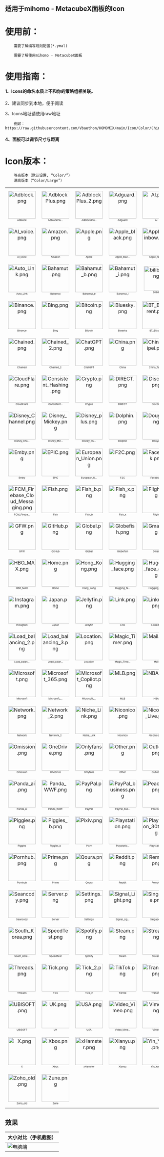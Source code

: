 ## 适用于mihomo - MetacubeX面板的Icon

# 使用前：

        需要了解编写规则配置(*.ymal)

        需要了解使用mihomo - MetacubeX面板
        

# 使用指南：

#### 1、Icons的命名本质上不和你的策略组相关联。

2、建议同步到本地，便于阅读

3、Icons地址请使用raw地址

        例如：https://raw.githubusercontent.com/Vbaethon/HOMOMIX/main/Icon/Color/China.png

#### 4、面板可以调节尺寸与距离

# Icon版本：

        等高版本（默认设置, “Color/”）
        满高版本（“Color/Large”）

<!--start-icons-->

<table style="width: 100%; text-align: center;"><tr>
    <td align="center" style="padding: 10px;">
        <img src="Icon/Color/Adblock.png" alt="Adblock.png" width="90" height="90"><br>
        <span style="font-size: 8px;">Adblock</span>
    </td>
    <td align="center" style="padding: 10px;">
        <img src="Icon/Color/AdblockPlus.png" alt="AdblockPlus.png" width="90" height="90"><br>
        <span style="font-size: 8px;">AdblockPlu...</span>
    </td>
    <td align="center" style="padding: 10px;">
        <img src="Icon/Color/AdblockPlus_2.png" alt="AdblockPlus_2.png" width="90" height="90"><br>
        <span style="font-size: 8px;">AdblockPlu...</span>
    </td>
    <td align="center" style="padding: 10px;">
        <img src="Icon/Color/Adguard.png" alt="Adguard.png" width="90" height="90"><br>
        <span style="font-size: 8px;">Adguard</span>
    </td>
    <td align="center" style="padding: 10px;">
        <img src="Icon/Color/AI.png" alt="AI.png" width="90" height="90"><br>
        <span style="font-size: 8px;">AI</span>
    </td>
    <td align="center" style="padding: 10px;">
        <img src="Icon/Color/AI_bot.png" alt="AI_bot.png" width="90" height="90"><br>
        <span style="font-size: 8px;">AI_bot</span>
    </td>
    <td align="center" style="padding: 10px;">
        <img src="Icon/Color/AI_Tree.png" alt="AI_Tree.png" width="90" height="90"><br>
        <span style="font-size: 8px;">AI_Tree</span>
    </td></tr><tr>
    <td align="center" style="padding: 10px;">
        <img src="Icon/Color/AI_voice.png" alt="AI_voice.png" width="90" height="90"><br>
        <span style="font-size: 8px;">AI_voice</span>
    </td>
    <td align="center" style="padding: 10px;">
        <img src="Icon/Color/Amazon.png" alt="Amazon.png" width="90" height="90"><br>
        <span style="font-size: 8px;">Amazon</span>
    </td>
    <td align="center" style="padding: 10px;">
        <img src="Icon/Color/Apple.png" alt="Apple.png" width="90" height="90"><br>
        <span style="font-size: 8px;">Apple</span>
    </td>
    <td align="center" style="padding: 10px;">
        <img src="Icon/Color/Apple_black.png" alt="Apple_black.png" width="90" height="90"><br>
        <span style="font-size: 8px;">Apple_blac...</span>
    </td>
    <td align="center" style="padding: 10px;">
        <img src="Icon/Color/Apple_rainbow.png" alt="Apple_rainbow.png" width="90" height="90"><br>
        <span style="font-size: 8px;">Apple_rain...</span>
    </td>
    <td align="center" style="padding: 10px;">
        <img src="Icon/Color/Apple_TV.png" alt="Apple_TV.png" width="90" height="90"><br>
        <span style="font-size: 8px;">Apple_TV</span>
    </td>
    <td align="center" style="padding: 10px;">
        <img src="Icon/Color/ASIA.png" alt="ASIA.png" width="90" height="90"><br>
        <span style="font-size: 8px;">ASIA</span>
    </td></tr><tr>
    <td align="center" style="padding: 10px;">
        <img src="Icon/Color/Auto_Link.png" alt="Auto_Link.png" width="90" height="90"><br>
        <span style="font-size: 8px;">Auto_Link</span>
    </td>
    <td align="center" style="padding: 10px;">
        <img src="Icon/Color/Bahamut.png" alt="Bahamut.png" width="90" height="90"><br>
        <span style="font-size: 8px;">Bahamut</span>
    </td>
    <td align="center" style="padding: 10px;">
        <img src="Icon/Color/Bahamut_b.png" alt="Bahamut_b.png" width="90" height="90"><br>
        <span style="font-size: 8px;">Bahamut_b</span>
    </td>
    <td align="center" style="padding: 10px;">
        <img src="Icon/Color/Bahamut_i.png" alt="Bahamut_i.png" width="90" height="90"><br>
        <span style="font-size: 8px;">Bahamut_i</span>
    </td>
        <td align="center" style="padding: 10px;">
        <img src="Icon/Color/bilibili.png" alt="bilibili.png" width="80" height="80"><br>
        <span style="font-size: 8px;">bilibili</span>
    </td>
    <td align="center" style="padding: 10px;">
        <img src="Icon/Color/Bilibili_blue.png" alt="Bilibili_blue.png" width="90" height="90"><br>
        <span style="font-size: 8px;">Bilibili_b...</span>
    </td>
    <td align="center" style="padding: 10px;">
        <img src="Icon/Color/Bilibili_Global.png" alt="Bilibili_Global.png" width="90" height="90"><br>
        <span style="font-size: 8px;">Bilibili_G...</span>
    </td></tr><tr>
    <td align="center" style="padding: 10px;">
        <img src="Icon/Color/Binance.png" alt="Binance.png" width="90" height="90"><br>
        <span style="font-size: 8px;">Binance</span>
    </td>
    <td align="center" style="padding: 10px;">
        <img src="Icon/Color/Bing.png" alt="Bing.png" width="90" height="90"><br>
        <span style="font-size: 8px;">Bing</span>
    </td>
    <td align="center" style="padding: 10px;">
        <img src="Icon/Color/Bitcoin.png" alt="Bitcoin.png" width="90" height="90"><br>
        <span style="font-size: 8px;">Bitcoin</span>
    </td>
    <td align="center" style="padding: 10px;">
        <img src="Icon/Color/Bluesky.png" alt="Bluesky.png" width="90" height="90"><br>
        <span style="font-size: 8px;">Bluesky</span>
    </td>
    <td align="center" style="padding: 10px;">
        <img src="Icon/Color/BT_Bittorrent.png" alt="BT_Bittorrent.png" width="90" height="90"><br>
        <span style="font-size: 8px;">BT_Bittorr...</span>
    </td>
    <td align="center" style="padding: 10px;">
        <img src="Icon/Color/Bytedance.png" alt="Bytedance.png" width="90" height="90"><br>
        <span style="font-size: 8px;">Bytedance</span>
    </td>
    <td align="center" style="padding: 10px;">
        <img src="Icon/Color/Calcifer.png" alt="Calcifer.png" width="90" height="90"><br>
        <span style="font-size: 8px;">Calcifer</span>
    </td></tr><tr>
    <td align="center" style="padding: 10px;">
        <img src="Icon/Color/Chained.png" alt="Chained.png" width="90" height="90"><br>
        <span style="font-size: 8px;">Chained</span>
    </td>
    <td align="center" style="padding: 10px;">
        <img src="Icon/Color/Chained_2.png" alt="Chained_2.png" width="90" height="90"><br>
        <span style="font-size: 8px;">Chained_2</span>
    </td>
    <td align="center" style="padding: 10px;">
        <img src="Icon/Color/ChatGPT.png" alt="ChatGPT.png" width="90" height="90"><br>
        <span style="font-size: 8px;">ChatGPT</span>
    </td>
    <td align="center" style="padding: 10px;">
        <img src="Icon/Color/China.png" alt="China.png" width="90" height="90"><br>
        <span style="font-size: 8px;">China</span>
    </td>
    <td align="center" style="padding: 10px;">
        <img src="Icon/Color/China_Taipei.png" alt="China_Taipei.png" width="90" height="90"><br>
        <span style="font-size: 8px;">China_Taip...</span>
    </td>
    <td align="center" style="padding: 10px;">
        <img src="Icon/Color/Claud.png" alt="Claud.png" width="90" height="90"><br>
        <span style="font-size: 8px;">Claud</span>
    </td>
    <td align="center" style="padding: 10px;">
        <img src="Icon/Color/Cloud.png" alt="Cloud.png" width="90" height="90"><br>
        <span style="font-size: 8px;">Cloud</span>
    </td></tr><tr>
    <td align="center" style="padding: 10px;">
        <img src="Icon/Color/CloudFlare.png" alt="CloudFlare.png" width="90" height="90"><br>
        <span style="font-size: 8px;">CloudFlare</span>
    </td>
    <td align="center" style="padding: 10px;">
        <img src="Icon/Color/Consistent_Hashing.png" alt="Consistent_Hashing.png" width="90" height="90"><br>
        <span style="font-size: 8px;">Consistent...</span>
    </td>
    <td align="center" style="padding: 10px;">
        <img src="Icon/Color/Crypto.png" alt="Crypto.png" width="90" height="90"><br>
        <span style="font-size: 8px;">Crypto</span>
    </td>
    <td align="center" style="padding: 10px;">
        <img src="Icon/Color/DIRECT.png" alt="DIRECT.png" width="90" height="90"><br>
        <span style="font-size: 8px;">DIRECT</span>
    </td>
    <td align="center" style="padding: 10px;">
        <img src="Icon/Color/Discord.png" alt="Discord.png" width="90" height="90"><br>
        <span style="font-size: 8px;">Discord</span>
    </td>
    <td align="center" style="padding: 10px;">
        <img src="Icon/Color/Disney.png" alt="Disney.png" width="90" height="90"><br>
        <span style="font-size: 8px;">Disney</span>
    </td>
    <td align="center" style="padding: 10px;">
        <img src="Icon/Color/Disney_Castle.png" alt="Disney_Castle.png" width="90" height="90"><br>
        <span style="font-size: 8px;">Disney_Cas...</span>
    </td></tr><tr>
    <td align="center" style="padding: 10px;">
        <img src="Icon/Color/Disney_Channel.png" alt="Disney_Channel.png" width="90" height="90"><br>
        <span style="font-size: 8px;">Disney_Cha...</span>
    </td>
    <td align="center" style="padding: 10px;">
        <img src="Icon/Color/Disney_Mickey.png" alt="Disney_Mickey.png" width="90" height="90"><br>
        <span style="font-size: 8px;">Disney_Mic...</span>
    </td>
    <td align="center" style="padding: 10px;">
        <img src="Icon/Color/Disney_plus.png" alt="Disney_plus.png" width="90" height="90"><br>
        <span style="font-size: 8px;">Disney_plu...</span>
    </td>
    <td align="center" style="padding: 10px;">
        <img src="Icon/Color/Dolphin.png" alt="Dolphin.png" width="90" height="90"><br>
        <span style="font-size: 8px;">Dolphin</span>
    </td>
    <td align="center" style="padding: 10px;">
        <img src="Icon/Color/Douyin.png" alt="Douyin.png" width="90" height="90"><br>
        <span style="font-size: 8px;">Douyin</span>
    </td>
    <td align="center" style="padding: 10px;">
        <img src="Icon/Color/Download.png" alt="Download.png" width="90" height="90"><br>
        <span style="font-size: 8px;">Download</span>
    </td>
    <td align="center" style="padding: 10px;">
        <img src="Icon/Color/Download_2.png" alt="Download_2.png" width="90" height="90"><br>
        <span style="font-size: 8px;">Download_2</span>
    </td></tr><tr>
    <td align="center" style="padding: 10px;">
        <img src="Icon/Color/Emby.png" alt="Emby.png" width="90" height="90"><br>
        <span style="font-size: 8px;">Emby</span>
    </td>
    <td align="center" style="padding: 10px;">
        <img src="Icon/Color/EPIC.png" alt="EPIC.png" width="90" height="90"><br>
        <span style="font-size: 8px;">EPIC</span>
    </td>
    <td align="center" style="padding: 10px;">
        <img src="Icon/Color/European_Union.png" alt="European_Union.png" width="90" height="90"><br>
        <span style="font-size: 8px;">European_U...</span>
    </td>
    <td align="center" style="padding: 10px;">
        <img src="Icon/Color/F2C.png" alt="F2C.png" width="90" height="90"><br>
        <span style="font-size: 8px;">F2C</span>
    </td>
    <td align="center" style="padding: 10px;">
        <img src="Icon/Color/Facebook.png" alt="Facebook.png" width="90" height="90"><br>
        <span style="font-size: 8px;">Facebook</span>
    </td>
    <td align="center" style="padding: 10px;">
        <img src="Icon/Color/Failover.png" alt="Failover.png" width="90" height="90"><br>
        <span style="font-size: 8px;">Failover</span>
    </td>
    <td align="center" style="padding: 10px;">
        <img src="Icon/Color/Fast.png" alt="Fast.png" width="90" height="90"><br>
        <span style="font-size: 8px;">Fast</span>
    </td></tr><tr>
    <td align="center" style="padding: 10px;">
        <img src="Icon/Color/FCM_Firebase_Cloud_Messaging.png" alt="FCM_Firebase_Cloud_Messaging.png" width="90" height="90"><br>
        <span style="font-size: 8px;">FCM_Fireba...</span>
    </td>
    <td align="center" style="padding: 10px;">
        <img src="Icon/Color/Fish.png" alt="Fish.png" width="90" height="90"><br>
        <span style="font-size: 8px;">Fish</span>
    </td>
    <td align="center" style="padding: 10px;">
        <img src="Icon/Color/Fish_b.png" alt="Fish_b.png" width="90" height="90"><br>
        <span style="font-size: 8px;">Fish_b</span>
    </td>
    <td align="center" style="padding: 10px;">
        <img src="Icon/Color/Fish_x.png" alt="Fish_x.png" width="90" height="90"><br>
        <span style="font-size: 8px;">Fish_x</span>
    </td>
    <td align="center" style="padding: 10px;">
        <img src="Icon/Color/Flight.png" alt="Flight.png" width="90" height="90"><br>
        <span style="font-size: 8px;">Flight</span>
    </td>
    <td align="center" style="padding: 10px;">
        <img src="Icon/Color/Forbidden.png" alt="Forbidden.png" width="90" height="90"><br>
        <span style="font-size: 8px;">Forbidden</span>
    </td>
    <td align="center" style="padding: 10px;">
        <img src="Icon/Color/Game.png" alt="Game.png" width="90" height="90"><br>
        <span style="font-size: 8px;">Game</span>
    </td></tr><tr>
    <td align="center" style="padding: 10px;">
        <img src="Icon/Color/GFW.png" alt="GFW.png" width="90" height="90"><br>
        <span style="font-size: 8px;">GFW</span>
    </td>
    <td align="center" style="padding: 10px;">
        <img src="Icon/Color/GitHub.png" alt="GitHub.png" width="90" height="90"><br>
        <span style="font-size: 8px;">GitHub</span>
    </td>
    <td align="center" style="padding: 10px;">
        <img src="Icon/Color/Global.png" alt="Global.png" width="90" height="90"><br>
        <span style="font-size: 8px;">Global</span>
    </td>
    <td align="center" style="padding: 10px;">
        <img src="Icon/Color/Globefish.png" alt="Globefish.png" width="90" height="90"><br>
        <span style="font-size: 8px;">Globefish</span>
    </td>
    <td align="center" style="padding: 10px;">
        <img src="Icon/Color/Gmail.png" alt="Gmail.png" width="90" height="90"><br>
        <span style="font-size: 8px;">Gmail</span>
    </td>
    <td align="center" style="padding: 10px;">
        <img src="Icon/Color/GOG.png" alt="GOG.png" width="90" height="90"><br>
        <span style="font-size: 8px;">GOG</span>
    </td>
    <td align="center" style="padding: 10px;">
        <img src="Icon/Color/Google.png" alt="Google.png" width="90" height="90"><br>
        <span style="font-size: 8px;">Google</span>
    </td></tr><tr>
    <td align="center" style="padding: 10px;">
        <img src="Icon/Color/HBO_MAX.png" alt="HBO_MAX.png" width="90" height="90"><br>
        <span style="font-size: 8px;">HBO_MAX</span>
    </td>
    <td align="center" style="padding: 10px;">
        <img src="Icon/Color/Home.png" alt="Home.png" width="90" height="90"><br>
        <span style="font-size: 8px;">Home</span>
    </td>
    <td align="center" style="padding: 10px;">
        <img src="Icon/Color/Hong_Kong.png" alt="Hong_Kong.png" width="90" height="90"><br>
        <span style="font-size: 8px;">Hong_Kong</span>
    </td>
    <td align="center" style="padding: 10px;">
        <img src="Icon/Color/Hugging_face.png" alt="Hugging_face.png" width="90" height="90"><br>
        <span style="font-size: 8px;">Hugging_fa...</span>
    </td>
    <td align="center" style="padding: 10px;">
        <img src="Icon/Color/Hugging_face_g.png" alt="Hugging_face_g.png" width="90" height="90"><br>
        <span style="font-size: 8px;">Hugging_fa...</span>
    </td>
    <td align="center" style="padding: 10px;">
        <img src="Icon/Color/Hulu.png" alt="Hulu.png" width="90" height="90"><br>
        <span style="font-size: 8px;">Hulu</span>
    </td>
    <td align="center" style="padding: 10px;">
        <img src="Icon/Color/Infuse.png" alt="Infuse.png" width="90" height="90"><br>
        <span style="font-size: 8px;">Infuse</span>
    </td></tr><tr>
    <td align="center" style="padding: 10px;">
        <img src="Icon/Color/Instagram.png" alt="Instagram.png" width="90" height="90"><br>
        <span style="font-size: 8px;">Instagram</span>
    </td>
    <td align="center" style="padding: 10px;">
        <img src="Icon/Color/Japan.png" alt="Japan.png" width="90" height="90"><br>
        <span style="font-size: 8px;">Japan</span>
    </td>
    <td align="center" style="padding: 10px;">
        <img src="Icon/Color/Jellyfin.png" alt="Jellyfin.png" width="90" height="90"><br>
        <span style="font-size: 8px;">Jellyfin</span>
    </td>
    <td align="center" style="padding: 10px;">
        <img src="Icon/Color/Link.png" alt="Link.png" width="90" height="90"><br>
        <span style="font-size: 8px;">Link</span>
    </td>
    <td align="center" style="padding: 10px;">
        <img src="Icon/Color/Linkedin.png" alt="Linkedin.png" width="90" height="90"><br>
        <span style="font-size: 8px;">Linkedin</span>
    </td>
    <td align="center" style="padding: 10px;">
        <img src="Icon/Color/Linkedin_ray.png" alt="Linkedin_ray.png" width="90" height="90"><br>
        <span style="font-size: 8px;">Linkedin_r...</span>
    </td>
    <td align="center" style="padding: 10px;">
        <img src="Icon/Color/Load_balancing.png" alt="Load_balancing.png" width="90" height="90"><br>
        <span style="font-size: 8px;">Load_balan...</span>
    </td></tr><tr>
    <td align="center" style="padding: 10px;">
        <img src="Icon/Color/Load_balancing_2.png" alt="Load_balancing_2.png" width="90" height="90"><br>
        <span style="font-size: 8px;">Load_balan...</span>
    </td>
    <td align="center" style="padding: 10px;">
        <img src="Icon/Color/Load_balancing_3.png" alt="Load_balancing_3.png" width="90" height="90"><br>
        <span style="font-size: 8px;">Load_balan...</span>
    </td>
    <td align="center" style="padding: 10px;">
        <img src="Icon/Color/Location.png" alt="Location.png" width="90" height="90"><br>
        <span style="font-size: 8px;">Location</span>
    </td>
    <td align="center" style="padding: 10px;">
        <img src="Icon/Color/Magic_Timer.png" alt="Magic_Timer.png" width="90" height="90"><br>
        <span style="font-size: 8px;">Magic_Time...</span>
    </td>
    <td align="center" style="padding: 10px;">
        <img src="Icon/Color/Mail.png" alt="Mail.png" width="90" height="90"><br>
        <span style="font-size: 8px;">Mail</span>
    </td>
    <td align="center" style="padding: 10px;">
        <img src="Icon/Color/Messenger.png" alt="Messenger.png" width="90" height="90"><br>
        <span style="font-size: 8px;">Messenger</span>
    </td>
    <td align="center" style="padding: 10px;">
        <img src="Icon/Color/Meta_1.png" alt="Meta_1.png" width="90" height="90"><br>
        <span style="font-size: 8px;">Meta_1</span>
    </td></tr><tr>
    <td align="center" style="padding: 10px;">
        <img src="Icon/Color/Microsoft.png" alt="Microsoft.png" width="90" height="90"><br>
        <span style="font-size: 8px;">Microsoft</span>
    </td>
    <td align="center" style="padding: 10px;">
        <img src="Icon/Color/Microsoft_365.png" alt="Microsoft_365.png" width="90" height="90"><br>
        <span style="font-size: 8px;">Microsoft_...</span>
    </td>
    <td align="center" style="padding: 10px;">
        <img src="Icon/Color/Microsoft_Copilot.png" alt="Microsoft_Copilot.png" width="90" height="90"><br>
        <span style="font-size: 8px;">Microsoft_...</span>
    </td>
    <td align="center" style="padding: 10px;">
        <img src="Icon/Color/MLB.png" alt="MLB.png" width="90" height="90"><br>
        <span style="font-size: 8px;">MLB</span>
    </td>
    <td align="center" style="padding: 10px;">
        <img src="Icon/Color/NBA.png" alt="NBA.png" width="90" height="90"><br>
        <span style="font-size: 8px;">NBA</span>
    </td>
    <td align="center" style="padding: 10px;">
        <img src="Icon/Color/Netflix.png" alt="Netflix.png" width="90" height="90"><br>
        <span style="font-size: 8px;">Netflix</span>
    </td>
    <td align="center" style="padding: 10px;">
        <img src="Icon/Color/Netflix_b.png" alt="Netflix_b.png" width="90" height="90"><br>
        <span style="font-size: 8px;">Netflix_b</span>
    </td></tr><tr>
    <td align="center" style="padding: 10px;">
        <img src="Icon/Color/Network.png" alt="Network.png" width="90" height="90"><br>
        <span style="font-size: 8px;">Network</span>
    </td>
    <td align="center" style="padding: 10px;">
        <img src="Icon/Color/Network_2.png" alt="Network_2.png" width="90" height="90"><br>
        <span style="font-size: 8px;">Network_2</span>
    </td>
    <td align="center" style="padding: 10px;">
        <img src="Icon/Color/Niche_Link.png" alt="Niche_Link.png" width="90" height="90"><br>
        <span style="font-size: 8px;">Niche_Link</span>
    </td>
    <td align="center" style="padding: 10px;">
        <img src="Icon/Color/Niconico.png" alt="Niconico.png" width="90" height="90"><br>
        <span style="font-size: 8px;">Niconico</span>
    </td>
    <td align="center" style="padding: 10px;">
        <img src="Icon/Color/Niconico_Live.png" alt="Niconico_Live.png" width="90" height="90"><br>
        <span style="font-size: 8px;">Niconico_L...</span>
    </td>
    <td align="center" style="padding: 10px;">
        <img src="Icon/Color/Niconico_Manga.png" alt="Niconico_Manga.png" width="90" height="90"><br>
        <span style="font-size: 8px;">Niconico_M...</span>
    </td>
    <td align="center" style="padding: 10px;">
        <img src="Icon/Color/Olympics.png" alt="Olympics.png" width="90" height="90"><br>
        <span style="font-size: 8px;">Olympics</span>
    </td></tr><tr>
    <td align="center" style="padding: 10px;">
        <img src="Icon/Color/Omission.png" alt="Omission.png" width="90" height="90"><br>
        <span style="font-size: 8px;">Omission</span>
    </td>
    <td align="center" style="padding: 10px;">
        <img src="Icon/Color/OneDrive.png" alt="OneDrive.png" width="90" height="90"><br>
        <span style="font-size: 8px;">OneDrive</span>
    </td>
    <td align="center" style="padding: 10px;">
        <img src="Icon/Color/Onlyfans.png" alt="Onlyfans.png" width="90" height="90"><br>
        <span style="font-size: 8px;">Onlyfans</span>
    </td>
    <td align="center" style="padding: 10px;">
        <img src="Icon/Color/Other.png" alt="Other.png" width="90" height="90"><br>
        <span style="font-size: 8px;">Other</span>
    </td>
    <td align="center" style="padding: 10px;">
        <img src="Icon/Color/Outlook.png" alt="Outlook.png" width="90" height="90"><br>
        <span style="font-size: 8px;">Outlook</span>
    </td>
    <td align="center" style="padding: 10px;">
        <img src="Icon/Color/Palestine.png" alt="Palestine.png" width="90" height="90"><br>
        <span style="font-size: 8px;">Palestine</span>
    </td>
    <td align="center" style="padding: 10px;">
        <img src="Icon/Color/Panda.png" alt="Panda.png" width="90" height="90"><br>
        <span style="font-size: 8px;">Panda</span>
    </td></tr><tr>
    <td align="center" style="padding: 10px;">
        <img src="Icon/Color/Panda_ai.png" alt="Panda_ai.png" width="90" height="90"><br>
        <span style="font-size: 8px;">Panda_ai</span>
    </td>
    <td align="center" style="padding: 10px;">
        <img src="Icon/Color/Panda_WWF.png" alt="Panda_WWF.png" width="90" height="90"><br>
        <span style="font-size: 8px;">Panda_WWF</span>
    </td>
    <td align="center" style="padding: 10px;">
        <img src="Icon/Color/PayPal.png" alt="PayPal.png" width="90" height="90"><br>
        <span style="font-size: 8px;">PayPal</span>
    </td>
    <td align="center" style="padding: 10px;">
        <img src="Icon/Color/PayPal_business.png" alt="PayPal_business.png" width="90" height="90"><br>
        <span style="font-size: 8px;">PayPal_bus...</span>
    </td>
    <td align="center" style="padding: 10px;">
        <img src="Icon/Color/Peacook.png" alt="Peacook.png" width="90" height="90"><br>
        <span style="font-size: 8px;">Peacook</span>
    </td>
    <td align="center" style="padding: 10px;">
        <img src="Icon/Color/Perplexity.png" alt="Perplexity.png" width="90" height="90"><br>
        <span style="font-size: 8px;">Perplexity</span>
    </td>
    <td align="center" style="padding: 10px;">
        <img src="Icon/Color/Pig.png" alt="Pig.png" width="90" height="90"><br>
        <span style="font-size: 8px;">Pig</span>
    </td></tr><tr>
    <td align="center" style="padding: 10px;">
        <img src="Icon/Color/Piggies.png" alt="Piggies.png" width="90" height="90"><br>
        <span style="font-size: 8px;">Piggies</span>
    </td>
    <td align="center" style="padding: 10px;">
        <img src="Icon/Color/Piggies_b.png" alt="Piggies_b.png" width="90" height="90"><br>
        <span style="font-size: 8px;">Piggies_b</span>
    </td>
    <td align="center" style="padding: 10px;">
        <img src="Icon/Color/Pixiv.png" alt="Pixiv.png" width="90" height="90"><br>
        <span style="font-size: 8px;">Pixiv</span>
    </td>
    <td align="center" style="padding: 10px;">
        <img src="Icon/Color/Playstation.png" alt="Playstation.png" width="90" height="90"><br>
        <span style="font-size: 8px;">Playstatio...</span>
    </td>
    <td align="center" style="padding: 10px;">
        <img src="Icon/Color/Playstation_30th.png" alt="Playstation_30th.png" width="90" height="90"><br>
        <span style="font-size: 8px;">Playstatio...</span>
    </td>
    <td align="center" style="padding: 10px;">
        <img src="Icon/Color/Playstation_remote.png" alt="Playstation_remote.png" width="90" height="90"><br>
        <span style="font-size: 8px;">Playstatio...</span>
    </td>
    <td align="center" style="padding: 10px;">
        <img src="Icon/Color/Plex.png" alt="Plex.png" width="90" height="90"><br>
        <span style="font-size: 8px;">Plex</span>
    </td></tr><tr>
    <td align="center" style="padding: 10px;">
        <img src="Icon/Color/Pornhub.png" alt="Pornhub.png" width="90" height="90"><br>
        <span style="font-size: 8px;">Pornhub</span>
    </td>
    <td align="center" style="padding: 10px;">
        <img src="Icon/Color/Prime.png" alt="Prime.png" width="90" height="90"><br>
        <span style="font-size: 8px;">Prime</span>
    </td>
    <td align="center" style="padding: 10px;">
        <img src="Icon/Color/Qoura.png" alt="Qoura.png" width="90" height="90"><br>
        <span style="font-size: 8px;">Qoura</span>
    </td>
    <td align="center" style="padding: 10px;">
        <img src="Icon/Color/Reddit.png" alt="Reddit.png" width="90" height="90"><br>
        <span style="font-size: 8px;">Reddit</span>
    </td>
    <td align="center" style="padding: 10px;">
        <img src="Icon/Color/Remote.png" alt="Remote.png" width="90" height="90"><br>
        <span style="font-size: 8px;">Remote</span>
    </td>
    <td align="center" style="padding: 10px;">
        <img src="Icon/Color/Round_Robin.png" alt="Round_Robin.png" width="90" height="90"><br>
        <span style="font-size: 8px;">Round_Robi...</span>
    </td>
    <td align="center" style="padding: 10px;">
        <img src="Icon/Color/Scholar.png" alt="Scholar.png" width="90" height="90"><br>
        <span style="font-size: 8px;">Scholar</span>
    </td></tr><tr>
    <td align="center" style="padding: 10px;">
        <img src="Icon/Color/Seancody.png" alt="Seancody.png" width="90" height="90"><br>
        <span style="font-size: 8px;">Seancody</span>
    </td>
    <td align="center" style="padding: 10px;">
        <img src="Icon/Color/Server.png" alt="Server.png" width="90" height="90"><br>
        <span style="font-size: 8px;">Server</span>
    </td>
    <td align="center" style="padding: 10px;">
        <img src="Icon/Color/Settings.png" alt="Settings.png" width="90" height="90"><br>
        <span style="font-size: 8px;">Settings</span>
    </td>
    <td align="center" style="padding: 10px;">
        <img src="Icon/Color/Signal_Light.png" alt="Signal_Light.png" width="90" height="90"><br>
        <span style="font-size: 8px;">Signal_Lig...</span>
    </td>
    <td align="center" style="padding: 10px;">
        <img src="Icon/Color/Singapore.png" alt="Singapore.png" width="90" height="90"><br>
        <span style="font-size: 8px;">Singapore</span>
    </td>
    <td align="center" style="padding: 10px;">
        <img src="Icon/Color/SNS.png" alt="SNS.png" width="90" height="90"><br>
        <span style="font-size: 8px;">SNS</span>
    </td>
    <td align="center" style="padding: 10px;">
        <img src="Icon/Color/Sony_Live.png" alt="Sony_Live.png" width="90" height="90"><br>
        <span style="font-size: 8px;">Sony_Live</span>
    </td></tr><tr>
    <td align="center" style="padding: 10px;">
        <img src="Icon/Color/South_Korea.png" alt="South_Korea.png" width="90" height="90"><br>
        <span style="font-size: 8px;">South_Kore...</span>
    </td>
    <td align="center" style="padding: 10px;">
        <img src="Icon/Color/SpeedTest.png" alt="SpeedTest.png" width="90" height="90"><br>
        <span style="font-size: 8px;">SpeedTest</span>
    </td>
    <td align="center" style="padding: 10px;">
        <img src="Icon/Color/Spotify.png" alt="Spotify.png" width="90" height="90"><br>
        <span style="font-size: 8px;">Spotify</span>
    </td>
    <td align="center" style="padding: 10px;">
        <img src="Icon/Color/Steam.png" alt="Steam.png" width="90" height="90"><br>
        <span style="font-size: 8px;">Steam</span>
    </td>
    <td align="center" style="padding: 10px;">
        <img src="Icon/Color/Stream.png" alt="Stream.png" width="90" height="90"><br>
        <span style="font-size: 8px;">Stream</span>
    </td>
    <td align="center" style="padding: 10px;">
        <img src="Icon/Color/Taiwan_Province.png" alt="Taiwan_Province.png" width="90" height="90"><br>
        <span style="font-size: 8px;">Taiwan_Pro...</span>
    </td>
    <td align="center" style="padding: 10px;">
        <img src="Icon/Color/Telegram.png" alt="Telegram.png" width="90" height="90"><br>
        <span style="font-size: 8px;">Telegram</span>
    </td></tr><tr>
    <td align="center" style="padding: 10px;">
        <img src="Icon/Color/Threads.png" alt="Threads.png" width="90" height="90"><br>
        <span style="font-size: 8px;">Threads</span>
    </td>
    <td align="center" style="padding: 10px;">
        <img src="Icon/Color/Tick.png" alt="Tick.png" width="90" height="90"><br>
        <span style="font-size: 8px;">Tick</span>
    </td>
    <td align="center" style="padding: 10px;">
        <img src="Icon/Color/Tick_2.png" alt="Tick_2.png" width="90" height="90"><br>
        <span style="font-size: 8px;">Tick_2</span>
    </td>
    <td align="center" style="padding: 10px;">
        <img src="Icon/Color/TikTok.png" alt="TikTok.png" width="90" height="90"><br>
        <span style="font-size: 8px;">TikTok</span>
    </td>
    <td align="center" style="padding: 10px;">
        <img src="Icon/Color/Transfer.png" alt="Transfer.png" width="90" height="90"><br>
        <span style="font-size: 8px;">Transfer</span>
    </td>
    <td align="center" style="padding: 10px;">
        <img src="Icon/Color/Twitch.png" alt="Twitch.png" width="90" height="90"><br>
        <span style="font-size: 8px;">Twitch</span>
    </td>
    <td align="center" style="padding: 10px;">
        <img src="Icon/Color/Twitter.png" alt="Twitter.png" width="90" height="90"><br>
        <span style="font-size: 8px;">Twitter</span>
    </td></tr><tr>
    <td align="center" style="padding: 10px;">
        <img src="Icon/Color/UBISOFT.png" alt="UBISOFT.png" width="90" height="90"><br>
        <span style="font-size: 8px;">UBISOFT</span>
    </td>
    <td align="center" style="padding: 10px;">
        <img src="Icon/Color/UK.png" alt="UK.png" width="90" height="90"><br>
        <span style="font-size: 8px;">UK</span>
    </td>
    <td align="center" style="padding: 10px;">
        <img src="Icon/Color/USA.png" alt="USA.png" width="90" height="90"><br>
        <span style="font-size: 8px;">USA</span>
    </td>
    <td align="center" style="padding: 10px;">
        <img src="Icon/Color/Video_Vimeo.png" alt="Video_Vimeo.png" width="90" height="90"><br>
        <span style="font-size: 8px;">Video_Vime...</span>
    </td>
    <td align="center" style="padding: 10px;">
        <img src="Icon/Color/Vimeo.png" alt="Vimeo.png" width="90" height="90"><br>
        <span style="font-size: 8px;">Vimeo</span>
    </td>
    <td align="center" style="padding: 10px;">
        <img src="Icon/Color/Weibo.png" alt="Weibo.png" width="90" height="90"><br>
        <span style="font-size: 8px;">Weibo</span>
    </td>
    <td align="center" style="padding: 10px;">
        <img src="Icon/Color/WhatsApp.png" alt="WhatsApp.png" width="90" height="90"><br>
        <span style="font-size: 8px;">WhatsApp</span>
    </td></tr><tr>
    <td align="center" style="padding: 10px;">
        <img src="Icon/Color/X.png" alt="X.png" width="90" height="90"><br>
        <span style="font-size: 8px;">X</span>
    </td>
    <td align="center" style="padding: 10px;">
        <img src="Icon/Color/Xbox.png" alt="Xbox.png" width="90" height="90"><br>
        <span style="font-size: 8px;">Xbox</span>
    </td>
    <td align="center" style="padding: 10px;">
        <img src="Icon/Color/xHamster.png" alt="xHamster.png" width="90" height="90"><br>
        <span style="font-size: 8px;">xHamster</span>
    </td>
    <td align="center" style="padding: 10px;">
        <img src="Icon/Color/Xianyu.png" alt="Xianyu.png" width="90" height="90"><br>
        <span style="font-size: 8px;">Xianyu</span>
    </td>
    <td align="center" style="padding: 10px;">
        <img src="Icon/Color/Yin_Yang.png" alt="Yin_Yang.png" width="90" height="90"><br>
        <span style="font-size: 8px;">Yin_Yang</span>
    </td>
    <td align="center" style="padding: 10px;">
        <img src="Icon/Color/YouTube.png" alt="YouTube.png" width="90" height="90"><br>
        <span style="font-size: 8px;">YouTube</span>
    </td>
    <td align="center" style="padding: 10px;">
        <img src="Icon/Color/Zoho_new.png" alt="Zoho_new.png" width="90" height="90"><br>
        <span style="font-size: 8px;">Zoho_new</span>
    </td></tr><tr>
    <td align="center" style="padding: 10px;">
        <img src="Icon/Color/Zoho_old.png" alt="Zoho_old.png" width="90" height="90"><br>
        <span style="font-size: 8px;">Zoho_old</span>
    </td>
    <td align="center" style="padding: 10px;">
        <img src="Icon/Color/Zune.png" alt="Zune.png" width="90" height="90"><br>
        <span style="font-size: 8px;">Zune</span>
    </td></tr></table>

<!--end-icons-->

## 效果

| 大小对比（手机截图） |
|---|
| ![电脑端](./Icon/Setup_3.png) |
